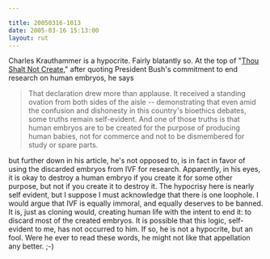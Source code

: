 ```yaml
---

title: 20050316-1013
date: 2005-03-16 15:13:00
layout: rut
---
```


<p> Charles Krauthammer is a hypocrite.
Fairly blatantly so.  At the top of "<a href="http://www.townhall.com/columnists/charleskrauthammer/ck20050311.shtml">Thou
Shalt Not Create</a>," after quoting President Bush's commitment
to end research on human embryos, he says

<blockquote>That declaration drew more than applause. It received a
standing ovation from both sides of the aisle -- demonstrating that
even amid the confusion and dishonesty in this country's bioethics
debates, some truths remain self-evident. And one of those truths is
that human embryos are to be created for the purpose of producing
human babies, not for commerce and not to be dismembered for study
or spare parts.</blockquote>

but further down in his article, he's not opposed to, is in fact
in favor of using the discarded embryos from IVF for research.
Apparently, in his eyes, it is okay to destroy a human embryo if
you create it for some other purpose, but not if you create it to
destroy it.  The hypocrisy here is nearly self evident, but I suppose
I must acknowledge that there is one loophole.  I would argue that
IVF is equally immoral, and equally deserves to be banned.  It is,
just as cloning would, creating human life with the intent to end
it: to discard most of the created embryos.  It is possible that
this logic, self-evident to me, has not occurred to him.  If so,
he is not a hypocrite, but an fool.  Were he ever to read these
words, he might not like that appellation any better. ;-)</p>

